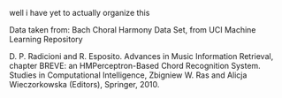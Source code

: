 well i have yet to actually organize this

Data taken from: Bach Choral Harmony Data Set, from UCI Machine Learning Repository

D. P. Radicioni and R. Esposito. 
Advances in Music Information Retrieval, chapter BREVE: an HMPerceptron-Based Chord Recognition System. 
Studies in Computational Intelligence, Zbigniew W. Ras and Alicja Wieczorkowska (Editors), Springer, 2010.
